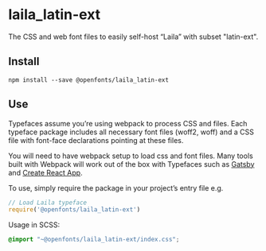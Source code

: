 
# laila_latin-ext

The CSS and web font files to easily self-host “Laila” with subset "latin-ext".

## Install

`npm install --save @openfonts/laila_latin-ext`

## Use

Typefaces assume you’re using webpack to process CSS and files. Each typeface
package includes all necessary font files (woff2, woff) and a CSS file with
font-face declarations pointing at these files.

You will need to have webpack setup to load css and font files. Many tools built
with Webpack will work out of the box with Typefaces such as [Gatsby](https://github.com/gatsbyjs/gatsby)
and [Create React App](https://github.com/facebookincubator/create-react-app).

To use, simply require the package in your project’s entry file e.g.

```javascript
// Load Laila typeface
require('@openfonts/laila_latin-ext')
```

Usage in SCSS:
```scss
@import "~@openfonts/laila_latin-ext/index.css";
```
